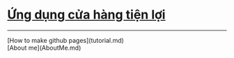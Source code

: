 # [Ứng dụng cửa hàng tiện lợi](GroceryStore.md) 
<hr>
[How to make github pages](tutorial.md) <br>
[About me](AboutMe.md)
